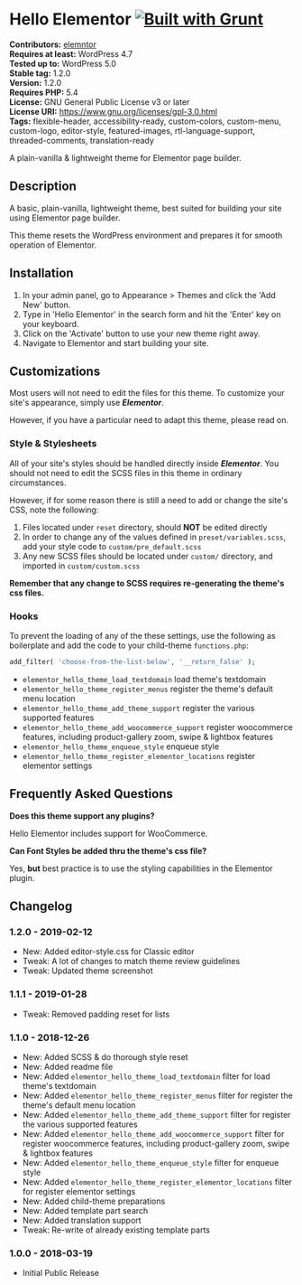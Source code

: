 # Hello Elementor [![Built with Grunt](https://cdn.gruntjs.com/builtwith.svg)](http://gruntjs.com/)



**Contributors:** [elemntor](https://profiles.wordpress.org/elemntor)  
**Requires at least:** WordPress 4.7  
**Tested up to:** WordPress 5.0  
**Stable tag:** 1.2.0  
**Version:** 1.2.0  
**Requires PHP:** 5.4  
**License:** GNU General Public License v3 or later  
**License URI:** https://www.gnu.org/licenses/gpl-3.0.html  
**Tags:** flexible-header, accessibility-ready, custom-colors, custom-menu, custom-logo, editor-style, featured-images, rtl-language-support, threaded-comments, translation-ready  

A plain-vanilla & lightweight theme for Elementor page builder.

## Description ##

A basic, plain-vanilla, lightweight theme, best suited for building your site using Elementor page builder.

This theme resets the WordPress environment and prepares it for smooth operation of Elementor.

## Installation ##

1. In your admin panel, go to Appearance > Themes and click the 'Add New' button.
2. Type in 'Hello Elementor' in the search form and hit the 'Enter' key on your keyboard.
3. Click on the 'Activate' button to use your new theme right away.
4. Navigate to Elementor and start building your site.

## Customizations ##

Most users will not need to edit the files for this theme.
To customize your site's appearance, simply use ***Elementor***.

However, if you have a particular need to adapt this theme, please read on.

### Style & Stylesheets ###

All of your site's styles should be handled directly inside ***Elementor***.
You should not need to edit the SCSS files in this theme in ordinary circumstances.

However, if for some reason there is still a need to add or change the site's CSS, note the following:

1. Files located under `reset` directory, should **NOT** be edited directly
2. In order to change any of the values defined in `preset/variables.scss`, add your style code to `custom/pre_default.scss`
3. Any new SCSS files should be located under `custom/` directory, and imported in `custom/custom.scss`

**Remember that any change to SCSS requires re-generating the theme's css files.**

### Hooks ###

To prevent the loading of any of the these settings, use the following as boilerplate and add the code to your child-theme `functions.php`:
```php
add_filter( 'choose-from-the-list-below', '__return_false' );
```

* `elementor_hello_theme_load_textdomain`               load theme's textdomain
* `elementor_hello_theme_register_menus`                register the theme's default menu location
* `elementor_hello_theme_add_theme_support`             register the various supported features
* `elementor_hello_theme_add_woocommerce_support`       register woocommerce features, including product-gallery zoom, swipe & lightbox features
* `elementor_hello_theme_enqueue_style`                 enqueue style
* `elementor_hello_theme_register_elementor_locations`  register elementor settings

## Frequently Asked Questions ##

**Does this theme support any plugins?**

Hello Elementor includes support for WooCommerce.

**Can Font Styles be added thru the theme's css file?**

Yes, **but** best practice is to use the styling capabilities in the Elementor plugin.

## Changelog ##

### 1.2.0 - 2019-02-12 ###
* New: Added editor-style.css for Classic editor
* Tweak: A lot of changes to match theme review guidelines
* Tweak: Updated theme screenshot

### 1.1.1 - 2019-01-28 ###
* Tweak: Removed padding reset for lists

### 1.1.0 - 2018-12-26 ###
* New: Added SCSS & do thorough style reset
* New: Added readme file
* New: Added `elementor_hello_theme_load_textdomain` filter for load theme's textdomain
* New: Added `elementor_hello_theme_register_menus` filter for register the theme's default menu location
* New: Added `elementor_hello_theme_add_theme_support` filter for register the various supported features
* New: Added `elementor_hello_theme_add_woocommerce_support` filter for register woocommerce features, including product-gallery zoom, swipe & lightbox features
* New: Added `elementor_hello_theme_enqueue_style` filter for enqueue style
* New: Added `elementor_hello_theme_register_elementor_locations` filter for register elementor settings
* New: Added child-theme preparations
* New: Added template part search
* New: Added translation support
* Tweak: Re-write of already existing template parts

### 1.0.0 - 2018-03-19 ###
* Initial Public Release
